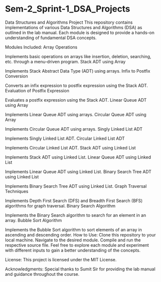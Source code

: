# Sem-2_Sprint-1_DSA_Projects

Data Structures and Algorithms Project
This repository contains implementations of various Data Structures and Algorithms (DSA) as outlined in the lab manual. Each module is designed to provide a hands-on understanding of fundamental DSA concepts.

Modules Included:
Array Operations

Implements basic operations on arrays like insertion, deletion, searching, etc. through a menu-driven program.
Stack ADT using Array

Implements Stack Abstract Data Type (ADT) using arrays.
Infix to Postfix Conversion

Converts an infix expression to postfix expression using the Stack ADT.
Evaluation of Postfix Expression

Evaluates a postfix expression using the Stack ADT.
Linear Queue ADT using Array

Implements Linear Queue ADT using arrays.
Circular Queue ADT using Array

Implements Circular Queue ADT using arrays.
Singly Linked List ADT

Implements Singly Linked List ADT.
Circular Linked List ADT

Implements Circular Linked List ADT.
Stack ADT using Linked List

Implements Stack ADT using Linked List.
Linear Queue ADT using Linked List

Implements Linear Queue ADT using Linked List.
Binary Search Tree ADT using Linked List

Implements Binary Search Tree ADT using Linked List.
Graph Traversal Techniques

Implements Depth First Search (DFS) and Breadth First Search (BFS) algorithms for graph traversal.
Binary Search Algorithm

Implements the Binary Search algorithm to search for an element in an array.
Bubble Sort Algorithm

Implements the Bubble Sort algorithm to sort elements of an array in ascending and descending order.
How to Use:
Clone this repository to your local machine.
Navigate to the desired module.
Compile and run the respective source file.
Feel free to explore each module and experiment with different inputs to gain a better understanding of the concepts.


License:
This project is licensed under the MIT License.

Acknowledgments:
Special thanks to Sumit Sir for providing the lab manual and guidance throughout the course.






